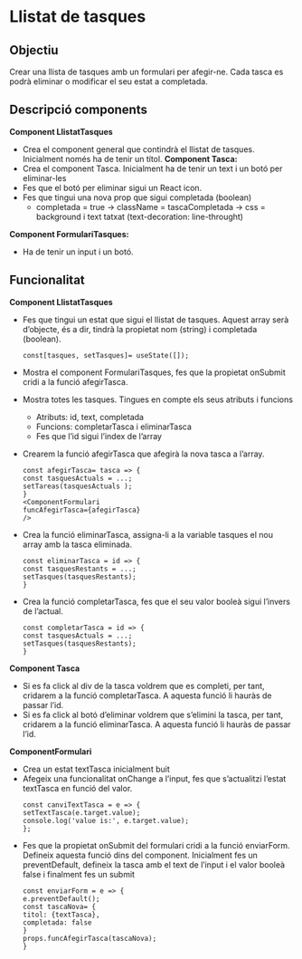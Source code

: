 # Llistat de tasques
## Objectiu
Crear una llista de tasques amb un formulari per afegir-ne.
Cada tasca es podrà eliminar o modificar el seu estat a completada.

## Descripció components
**Component LlistatTasques**
- Crea el component general que contindrà el llistat de tasques. Inicialment només ha de tenir un títol.
**Component Tasca:**
- Crea el component Tasca. Inicialment ha de tenir un text i un botó per eliminar-les
- Fes que el botó per eliminar sigui un React icon.
- Fes que tingui una nova prop que sigui completada (boolean)
    - completada = true → className = tascaCompletada → css = background i text tatxat (text-decoration: line-throught)

**Component FormulariTasques:**
- Ha de tenir un input i un botó.

## Funcionalitat
**Component LlistatTasques**
- Fes que tingui un estat que sigui el llistat de tasques. Aquest array serà d’objecte, és a dir, tindrà la propietat nom (string) i completada (boolean).
    ```
    const[tasques, setTasques]= useState([]);
- Mostra el component FormulariTasques, fes que la propietat onSubmit cridi a la funció afegirTasca.
- Mostra totes les tasques. Tingues en compte els seus atributs i funcions
    - Atributs: id, text, completada
    - Funcions: completarTasca i eliminarTasca
    - Fes que l’id sigui l’index de l’array

- Crearem la funció afegirTasca que afegirà la nova tasca a l’array.
    ```
    const afegirTasca= tasca => {
    const tasquesActuals = ...;
    setTareas(tasquesActuals );
    }
    <ComponentFormulari
    funcAfegirTasca={afegirTasca}
    />
- Crea la funció eliminarTasca, assigna-li a la variable tasques el nou array amb la tasca eliminada.
    ```
    const eliminarTasca = id => {
    const tasquesRestants = ...;
    setTasques(tasquesRestants);
    }
- Crea la funció completarTasca, fes que el seu valor booleà sigui l’invers de l’actual.
    ```
    const completarTasca = id => {
    const tasquesActuals = ...;
    setTasques(tasquesRestants);
    }

**Component Tasca**
- Si es fa click al div de la tasca voldrem que es completi, per tant, cridarem a la funció completarTasca. A aquesta funció li hauràs de passar l’id.
- Si es fa click al botó d’eliminar voldrem que s’elimini la tasca, per tant, cridarem a la funció eliminarTasca. A aquesta funció li hauràs de passar l’id.

**ComponentFormulari**
- Crea un estat textTasca inicialment buit
- Afegeix una funcionalitat onChange a l’input, fes que s’actualitzi l’estat textTasca en funció del valor.
    ```
    const canviTextTasca = e => {
    setTextTasca(e.target.value);
    console.log('value is:', e.target.value);
    };
- Fes que la propietat onSubmit del formulari cridi a la funció enviarForm.
    Defineix aquesta funció dins del component. Inicialment fes un preventDefault, defineix la tasca amb el text de l’input i el valor booleà false i finalment fes un submit
    ```
    const enviarForm = e => {
    e.preventDefault();
    const tascaNova= {
    titol: {textTasca},
    completada: false
    }
    props.funcAfegirTasca(tascaNova);
    }